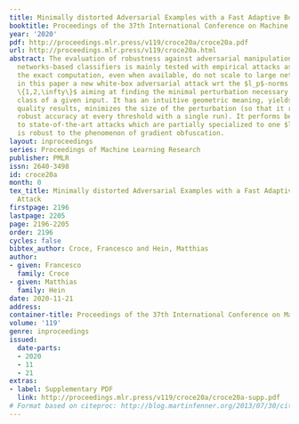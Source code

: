 ```yaml
---
title: Minimally distorted Adversarial Examples with a Fast Adaptive Boundary Attack
booktitle: Proceedings of the 37th International Conference on Machine Learning
year: '2020'
pdf: http://proceedings.mlr.press/v119/croce20a/croce20a.pdf
url: http://proceedings.mlr.press/v119/croce20a.html
abstract: The evaluation of robustness against adversarial manipulation of neural
  networks-based classifiers is mainly tested with empirical attacks as methods for
  the exact computation, even when available, do not scale to large networks. We propose
  in this paper a new white-box adversarial attack wrt the $l_p$-norms for $p \in
  \{1,2,\infty\}$ aiming at finding the minimal perturbation necessary to change the
  class of a given input. It has an intuitive geometric meaning, yields quickly high
  quality results, minimizes the size of the perturbation (so that it returns the
  robust accuracy at every threshold with a single run). It performs better or similar
  to state-of-the-art attacks which are partially specialized to one $l_p$-norm, and
  is robust to the phenomenon of gradient obfuscation.
layout: inproceedings
series: Proceedings of Machine Learning Research
publisher: PMLR
issn: 2640-3498
id: croce20a
month: 0
tex_title: Minimally distorted Adversarial Examples with a Fast Adaptive Boundary
  Attack
firstpage: 2196
lastpage: 2205
page: 2196-2205
order: 2196
cycles: false
bibtex_author: Croce, Francesco and Hein, Matthias
author:
- given: Francesco
  family: Croce
- given: Matthias
  family: Hein
date: 2020-11-21
address: 
container-title: Proceedings of the 37th International Conference on Machine Learning
volume: '119'
genre: inproceedings
issued:
  date-parts:
  - 2020
  - 11
  - 21
extras:
- label: Supplementary PDF
  link: http://proceedings.mlr.press/v119/croce20a/croce20a-supp.pdf
# Format based on citeproc: http://blog.martinfenner.org/2013/07/30/citeproc-yaml-for-bibliographies/
---
```

